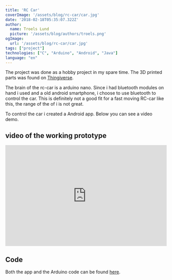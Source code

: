 ```yaml
---
title: 'RC Car'
coverImage: '/assets/blog/rc-car/car.jpg'
date: '2018-02-18T05:35:07.322Z'
author:
  name: Troels Lund
  picture: '/assets/blog/authors/troels.png'
ogImage:
  url: '/assets/blog/rc-car/car.jpg'
tags: ["project"]
technologies: ["C", "Arduino", "Android", "Java"]
language: "en"
---
```


The project was done as a hobby project in my spare time. The 3D printed parts was found on [Thingiverse](https://www.thingiverse.com/).

The brain of the rc-car is a arduino nano. Since i had bluetooth modules on hand i used and a old android smartphone, i choose to use bluetooth to control the car. This is definitely not a good fit for a fast moving RC-car like this, the range of the of i is not great. 

To control the car i created a Android app. Below you can see a video demo.

## video of the working prototype

<iframe width="100%" height="315" src="https://www.youtube.com/embed/w4m84X1jRR4" title="Youtube rc-car" frameborder="0" allow="accelerometer; autoplay; clipboard-write; encrypted-media; gyroscope; picture-in-picture" allowfullscreen></iframe>

## Code

Both the app and the Arduino code can be found [here](https://github.com/trolund/RC_car_and_Controller).
